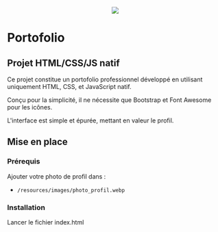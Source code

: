 <p align="center">
  <img src="https://github.com/MathiasSHAKOURI/portofolio/assets/122030473/1322ea9c-5244-4f06-a307-ac0f0422b209" />
</p>

# Portofolio

## Projet HTML/CSS/JS natif

Ce projet constitue un portofolio professionnel développé en utilisant uniquement HTML, CSS, et JavaScript natif.

Conçu pour la simplicité, il ne nécessite que Bootstrap et Font Awesome pour les icônes.

L'interface est simple et épurée, mettant en valeur le profil.

## Mise en place

### Prérequis

Ajouter votre photo de profil dans :
- `/resources/images/photo_profil.webp`

### Installation

Lancer le fichier index.html
